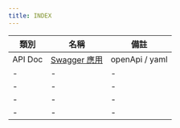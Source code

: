 ```yaml
---
title: INDEX
---
```


| 類別    | 名稱                         | 備註           |
| ------- | ---------------------------- | -------------- |
| API Doc | [Swagger 應用](./swagger.md) | openApi / yaml |
| -       | -                            | -              |
| -       | -                            | -              |
| -       | -                            | -              |
| -       | -                            | -              |
